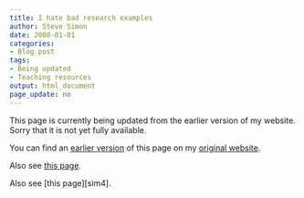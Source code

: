 ```yaml
---
title: I hate bad research examples
author: Steve Simon
date: 2008-01-01
categories:
- Blog post
tags:
- Being updated
- Teaching resources
output: html_document
page_update: no
---
```


This page is currently being updated from the earlier version of my website. Sorry that it is not yet fully available.

<!---More--->

You can find an [earlier version][sim1] of this page on my [original website][sim2].

[sim1]: http://www.pmean.com/08/BadExamples1.html
[sim2]: http://www.pmean.com/original_site.html

Also see [this page][sim3].

[sim3]: http://www.pmean.com/08a/BadExamples.html

Also see [this page][sim4].

[sim3]: http://www.pmean.com/08/BadExamples.html
